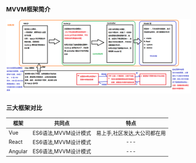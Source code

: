 ### MVVM框架简介
![](img/MVC和MVVM的关系图解.png)

### 三大框架对比 
框架 | 共同点 | 特点 
---|:---:|:---: 
Vue|ES6语法,MVVM设计模式|易上手,社区发达,大公司都在用 
React|ES6语法,MVVM设计模式|--- 
Angular|ES6语法,MVVM设计模式|--- 

